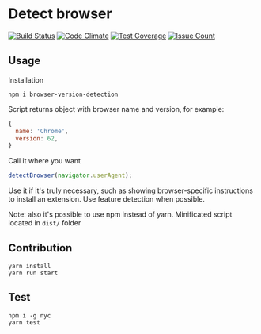 # Detect browser
[![Build Status](https://travis-ci.org/pure-js/browser-detection.svg?branch=master)](https://travis-ci.org/pure-js/browser-detection)
[![Code Climate](https://codeclimate.com/github/pure-js/browser-detection/badges/gpa.svg)](https://codeclimate.com/github/pure-js/browser-detection)
[![Test Coverage](https://codeclimate.com/github/pure-js/browser-detection/badges/coverage.svg)](https://codeclimate.com/github/pure-js/browser-detection/coverage)
[![Issue Count](https://codeclimate.com/github/pure-js/browser-detection/badges/issue_count.svg)](https://codeclimate.com/github/pure-js/browser-detection)
## Usage
Installation
```
npm i browser-version-detection
```
Script returns object with browser name and version, for example:
```javascript
{
  name: 'Chrome',
  version: 62,
}
```
Call it where you want
```javascript
detectBrowser(navigator.userAgent);
```
Use it if it's truly necessary, such as showing browser-specific instructions to install an extension. Use feature detection when possible.

Note: also it's possible to use npm instead of yarn.
Minificated script located in ```dist/``` folder
## Contribution
    yarn install
    yarn run start

## Test
    npm i -g nyc
    yarn test
